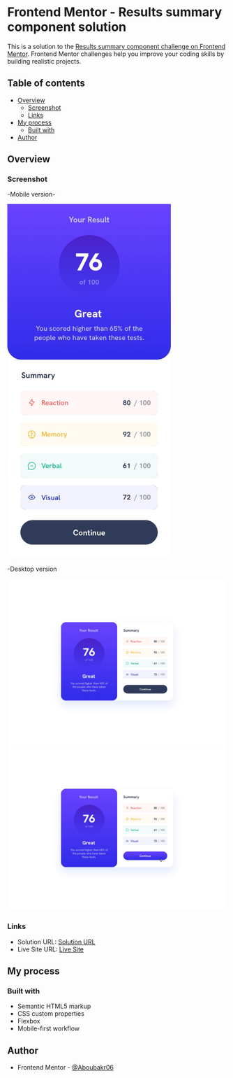 # Frontend Mentor - Results summary component solution

This is a solution to the [Results summary component challenge on Frontend Mentor](https://www.frontendmentor.io/challenges/results-summary-component-CE_K6s0maV). Frontend Mentor challenges help you improve your coding skills by building realistic projects. 

## Table of contents

- [Overview](#overview)
  - [Screenshot](#screenshot)
  - [Links](#links)
- [My process](#my-process)
  - [Built with](#built-with)
- [Author](#author)

## Overview

### Screenshot

-Mobile version-

![photo](./design/mobile-design.jpg)

 -Desktop version

![photo](./design/desktop-design.jpg)
![photo](./design/active-states.jpg)

### Links

- Solution URL: [Solution URL](https://www.frontendmentor.io/solutions/)
- Live Site URL: [Live Site](https://verdant-tiramisu-ff600b.netlify.app/)

## My process

### Built with

- Semantic HTML5 markup
- CSS custom properties
- Flexbox
- Mobile-first workflow

## Author

- Frontend Mentor - [@Aboubakr06](https://www.frontendmentor.io/profile/Aboubakr06)
